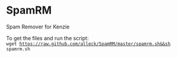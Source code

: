 SpamRM
======

Spam Remover for Kenzie

To get the files and run the script: <br />
<code>wget https://raw.github.com/alleck/SpamRM/master/spamrm.sh&&sh spamrm.sh</code>
